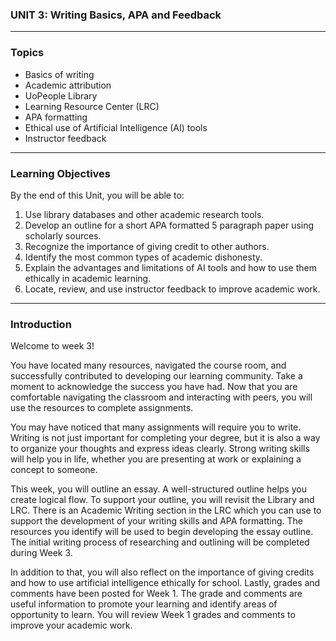 ### UNIT 3: Writing Basics, APA and Feedback
---
### Topics
- Basics of writing
- Academic attribution
- UoPeople Library
- Learning Resource Center (LRC)
- APA formatting
- Ethical use of Artificial Intelligence (AI) tools
- Instructor feedback
---
### Learning Objectives
By the end of this Unit, you will be able to:
1. Use library databases and other academic research tools.
2. Develop an outline for a short APA formatted 5 paragraph paper using scholarly sources.
3. Recognize the importance of giving credit to other authors.
4. Identify the most common types of academic dishonesty.
5. Explain the advantages and limitations of AI tools and how to use them ethically in academic learning.
6. Locate, review, and use instructor feedback to improve academic work.
---
### Introduction
Welcome to week 3!

You have located many resources, navigated the course room, and successfully contributed to developing our learning community. Take a moment to acknowledge the success you have had. Now that you are comfortable navigating the classroom and interacting with peers, you will use the resources to complete assignments.

You may have noticed that many assignments will require you to write. Writing is not just important for completing your degree, but it is also a way to organize your thoughts and express ideas clearly. Strong writing skills will help you in life, whether you are presenting at work or explaining a concept to someone.

This week, you will outline an essay. A well-structured outline helps you create logical flow. To support your outline, you will revisit the Library and LRC. There is an Academic Writing section in the LRC which you can use to support the development of your writing skills and APA formatting. The resources you identify will be used to begin developing the essay outline. The initial writing process of researching and outlining will be completed during Week 3.

In addition to that, you will also reflect on the importance of giving credits and how to use artificial intelligence ethically for school. Lastly, grades and comments have been posted for Week 1. The grade and comments are useful information to promote your learning and identify areas of opportunity to learn. You will review Week 1 grades and comments to improve your academic work.